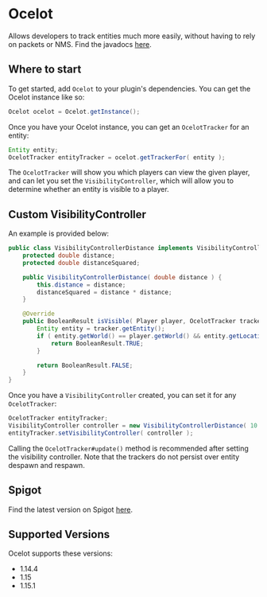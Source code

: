 # **Ocelot**
Allows developers to track entities much more easily, without having to rely on packets or NMS. Find the javadocs [here](https://bananapuncher714.github.io/Ocelot/).

## Where to start
To get started, add `Ocelot` to  your plugin's dependencies. You can get the Ocelot instance like so:
```java
Ocelot ocelot = Ocelot.getInstance();
```
Once you have your Ocelot instance, you can get an `OcelotTracker` for an entity:
```java
Entity entity;
OcelotTracker entityTracker = ocelot.getTrackerFor( entity );
```
The `OcelotTracker` will show you which players can view the given player, and can let you set the `VisibilityController`, which will allow you to determine whether an entity is visible to a player.

## Custom VisibilityController
An example is provided below:
```java
public class VisibilityControllerDistance implements VisibilityController {
    protected double distance;
    protected double distanceSquared;

    public VisibilityControllerDistance( double distance ) {
        this.distance = distance;
        distanceSquared = distance * distance;
    }

    @Override
    public BooleanResult isVisible( Player player, OcelotTracker tracker ) {
        Entity entity = tracker.getEntity();
        if ( entity.getWorld() == player.getWorld() && entity.getLocation().distanceSquared( player.getLocation() ) <= distanceSquared ) {
            return BooleanResult.TRUE;
        }

        return BooleanResult.FALSE;
    }
}
```
Once you have a `VisibilityController` created, you can set it for any `OcelotTracker`:
```java
OcelotTracker entityTracker;
VisibilityController controller = new VisibilityControllerDistance( 10 ); // 10 block viewing range
entityTracker.setVisibilityController( controller );
```
Calling the `OcelotTracker#update()` method is recommended after setting the visibility controller. Note that the trackers do not persist over entity despawn and respawn.

## Spigot
Find the latest version on Spigot [here](https://www.spigotmc.org/resources/73853/).

## Supported Versions
Ocelot supports these versions:
- 1.14.4
- 1.15
- 1.15.1